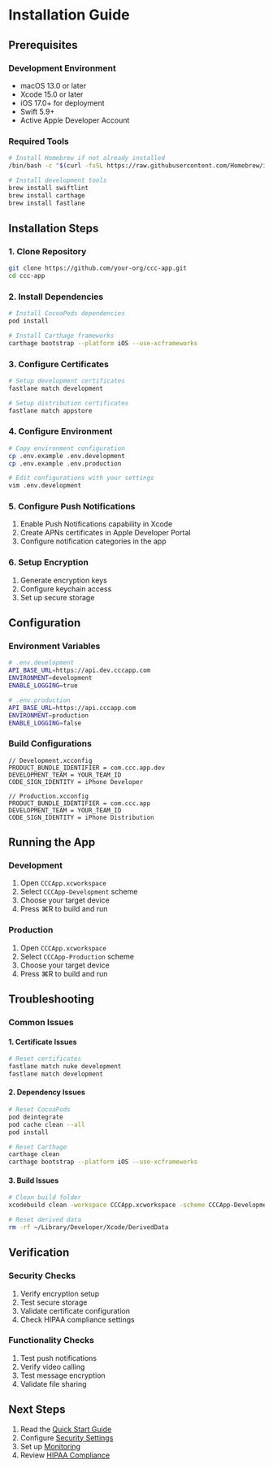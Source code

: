 # Installation Guide

## Prerequisites

### Development Environment
- macOS 13.0 or later
- Xcode 15.0 or later
- iOS 17.0+ for deployment
- Swift 5.9+
- Active Apple Developer Account

### Required Tools
```bash
# Install Homebrew if not already installed
/bin/bash -c "$(curl -fsSL https://raw.githubusercontent.com/Homebrew/install/HEAD/install.sh)"

# Install development tools
brew install swiftlint
brew install carthage
brew install fastlane
```

## Installation Steps

### 1. Clone Repository
```bash
git clone https://github.com/your-org/ccc-app.git
cd ccc-app
```

### 2. Install Dependencies
```bash
# Install CocoaPods dependencies
pod install

# Install Carthage frameworks
carthage bootstrap --platform iOS --use-xcframeworks
```

### 3. Configure Certificates
```bash
# Setup development certificates
fastlane match development

# Setup distribution certificates
fastlane match appstore
```

### 4. Configure Environment
```bash
# Copy environment configuration
cp .env.example .env.development
cp .env.example .env.production

# Edit configurations with your settings
vim .env.development
```

### 5. Configure Push Notifications
1. Enable Push Notifications capability in Xcode
2. Create APNs certificates in Apple Developer Portal
3. Configure notification categories in the app

### 6. Setup Encryption
1. Generate encryption keys
2. Configure keychain access
3. Set up secure storage

## Configuration

### Environment Variables
```bash
# .env.development
API_BASE_URL=https://api.dev.cccapp.com
ENVIRONMENT=development
ENABLE_LOGGING=true

# .env.production
API_BASE_URL=https://api.cccapp.com
ENVIRONMENT=production
ENABLE_LOGGING=false
```

### Build Configurations
```xcconfig
// Development.xcconfig
PRODUCT_BUNDLE_IDENTIFIER = com.ccc.app.dev
DEVELOPMENT_TEAM = YOUR_TEAM_ID
CODE_SIGN_IDENTITY = iPhone Developer

// Production.xcconfig
PRODUCT_BUNDLE_IDENTIFIER = com.ccc.app
DEVELOPMENT_TEAM = YOUR_TEAM_ID
CODE_SIGN_IDENTITY = iPhone Distribution
```

## Running the App

### Development
1. Open `CCCApp.xcworkspace`
2. Select `CCCApp-Development` scheme
3. Choose your target device
4. Press ⌘R to build and run

### Production
1. Open `CCCApp.xcworkspace`
2. Select `CCCApp-Production` scheme
3. Choose your target device
4. Press ⌘R to build and run

## Troubleshooting

### Common Issues

#### 1. Certificate Issues
```bash
# Reset certificates
fastlane match nuke development
fastlane match development
```

#### 2. Dependency Issues
```bash
# Reset CocoaPods
pod deintegrate
pod cache clean --all
pod install

# Reset Carthage
carthage clean
carthage bootstrap --platform iOS --use-xcframeworks
```

#### 3. Build Issues
```bash
# Clean build folder
xcodebuild clean -workspace CCCApp.xcworkspace -scheme CCCApp-Development

# Reset derived data
rm -rf ~/Library/Developer/Xcode/DerivedData
```

## Verification

### Security Checks
1. Verify encryption setup
2. Test secure storage
3. Validate certificate configuration
4. Check HIPAA compliance settings

### Functionality Checks
1. Test push notifications
2. Verify video calling
3. Test message encryption
4. Validate file sharing

## Next Steps

1. Read the [Quick Start Guide](QUICK_START.md)
2. Configure [Security Settings](../Security/SECURITY_SETUP.md)
3. Set up [Monitoring](../Deployment/MONITORING.md)
4. Review [HIPAA Compliance](../Security/HIPAA_COMPLIANCE.md) 